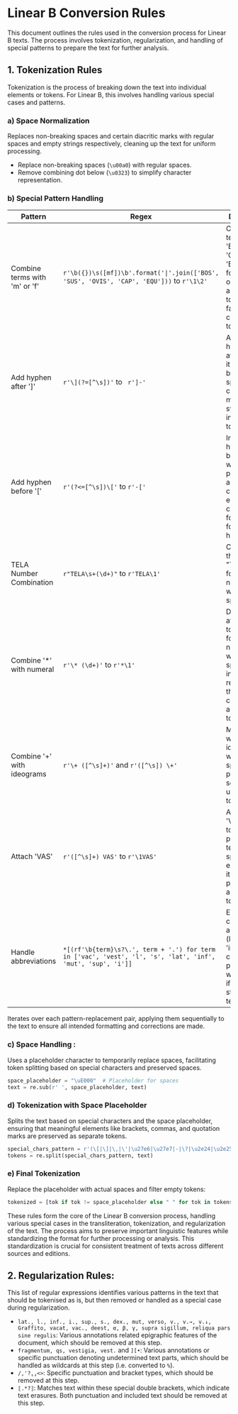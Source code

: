 # Linear B Conversion Rules

This document outlines the rules used in the conversion process for Linear B texts. The process involves tokenization, regularization, and handling of special patterns to prepare the text for further analysis.

## 1. Tokenization Rules

Tokenization is the process of breaking down the text into individual elements or tokens. For Linear B, this involves handling various special cases and patterns.

### a) Space Normalization

Replaces non-breaking spaces and certain diacritic marks with regular spaces and empty strings respectively, cleaning up the text for uniform processing.

- Replace non-breaking spaces (`\u00a0`) with regular spaces.
- Remove combining dot below (`\u0323`) to simplify character representation.

### b) Special Pattern Handling

| Pattern | Regex | Description |
|---------|-------|-------------|
| Combine terms with 'm' or 'f' | `r'\b({})\s([mf])\b'.format('\|'.join(['BOS', 'SUS', 'OVIS', 'CAP', 'EQU']))` to `r'\1\2'`| Combines terms like 'BOS', 'SUS', 'OVIS', 'CAP', 'EQU' with following 'm' or 'f' to form a single token, facilitating cleaner tokenization. |
| Add hyphen after ']' | `r'\](?=[^\s])'` to ` r']-'` | Adds a hyphen right after ']' when it is followed by a non-space character, maintaining syntax integrity in tokenization. |
| Add hyphen before '[' | `r'(?<=[^\s])\['` to `r'-['` | Inserts a hyphen right before '[' when it is preceded by a non-space character, ensuring consistent formatting for special handling. |
| TELA Number Combination | `r"TELA\s+(\d+)"` to `r'TELA\1'` | Combines the term "TELA" with following numbers without spaces. |
| Combine '*' with numeral | `r'\* (\d+)'` to `r'*\1'` | Directly attaches '*' to the following numeral without a space, aiding in recognizing these combinations as distinct tokens. |
| Combine '+' with ideograms | `r'\+ ([^\s]+)'` and `r'([^\s]) \+'` | Merges '+' with adjacent ideograms without space, preserving semantic units in tokenization. |
| Attach 'VAS' | `r'([^\s]+) VAS'` to `r'\1VAS'` | Attaches 'VAS' directly to the preceding term without space, ensuring that it is processed as a single token. |
| Handle abbreviations | `*[(rf'\b{term}\s?\.', term + '.') for term in ['vac', 'vest', 'l', 's', 'lat', 'inf', 'mut', 'sup', 'i']]` | Ensures common abbreviations (like 'vac', 'inf', etc.) are correctly punctuated with a period if missing, standardizing text format. |

Iterates over each pattern-replacement pair, applying them sequentially to the text to ensure all intended formatting and corrections are made.

### c) Space Handling :

Uses a placeholder character to temporarily replace spaces, facilitating token splitting based on special characters and preserved spaces.

```python
space_placeholder = "\uE000"  # Placeholder for spaces
text = re.sub(r' ', space_placeholder, text)
```

### d) Tokenization with Space Placeholder

Splits the text based on special characters and the space placeholder, ensuring that meaningful elements like brackets, commas, and quotation marks are preserved as separate tokens.

```python
special_chars_pattern = r'(\[|\]|\,|\'|\u27e6|\u27e7|-|\?|\u2e24|\u2e25|' + re.escape(space_placeholder) + ')'
tokens = re.split(special_chars_pattern, text)
```

### e) Final Tokenization

Replace the placeholder with actual spaces and filter empty tokens:

```python
tokenized = [tok if tok != space_placeholder else " " for tok in tokens if tok and tok != "-"]
```

These rules form the core of the Linear B conversion process, handling various special cases in the transliteration, tokenization, and regularization of the text. The process aims to preserve important linguistic features while standardizing the format for further processing or analysis. This standardization is crucial for consistent treatment of texts across different sources and editions.

## 2. Regularization Rules:

This list of regular expressions identifies various patterns in the text that should be tokenised as is, but then removed or handled as a special case during regularization.

- `lat., l., inf., i., sup., s., dex., mut, verso, v., v.→, v.↓, Graffito, vacat, vac., deest, α, β, γ, supra sigillum, reliqua pars sine regulis`: Various annotations related epigraphic features of the document, which should be removed at this step.
- `fragmentum, qs, vestigia, vest.` and `][•`: Various annotations or specific punctuation denoting undetermined text parts, which should be handled as wildcards at this step (i.e. converted to `%`).
- `/,'?⸤⸥<>`: Specific punctuation and bracket types, which should be removed at this step.
- `⟦.*?⟧`: Matches text within these special double brackets, which indicate text erasures. Both punctuation and included text should be removed at this step.

